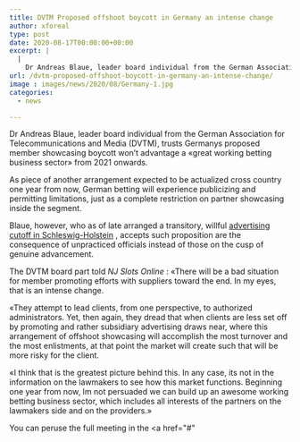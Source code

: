 ```yaml
---
title: DVTM Proposed offshoot boycott in Germany an intense change
author: xforeal 
type: post
date: 2020-08-17T00:00:00+00:00
excerpt: |
  |
    Dr Andreas Blaue, leader board individual from the German Association for Telecommunications and Media (DVTM), trusts Germanys proposed member showcasing boycott won't advantage a "great working betting business sector" from 2021 onwards
url: /dvtm-proposed-offshoot-boycott-in-germany-an-intense-change/
image : images/news/2020/08/Germany-1.jpg
categories:
  - news

---
```

Dr Andreas Blaue, leader board individual from the German Association for Telecommunications and Media (DVTM), trusts Germanys proposed member showcasing boycott won&#8217;t advantage a &#171;great working betting business sector&#187; from 2021 onwards. 

As piece of another arrangement expected to be actualized cross country one year from now, German betting will experience publicizing and permitting limitations, just as a complete restriction on partner showcasing inside the segment. 

Blaue, however, who as of late arranged a transitory, willful [advertising cutoff in Schleswig-Holstein][1] , accepts such proposition are the consequence of unpracticed officials instead of those on the cusp of genuine advancement. 

The DVTM board part told _NJ Slots Online_ : &#171;There will be a bad situation for member promoting efforts with suppliers toward the end. In my eyes, that is an intense change. 

&#171;They attempt to lead clients, from one perspective, to authorized administrators. Yet, then again, they dread that when clients are less set off by promoting and rather subsidiary advertising draws near, where this arrangement of offshoot showcasing will accomplish the most turnover and the most enlistments, at that point the market will create such that will be more risky for the client. 

&#171;I think that is the greatest picture behind this. In any case, its not in the information on the lawmakers to see how this market functions. Beginning one year from now, Im not persuaded we can build up an awesome working betting business sector, which includes all interests of the partners on the lawmakers side and on the providers.&#187; 

You can peruse the full meeting in the <a href="#"

 [1]: #